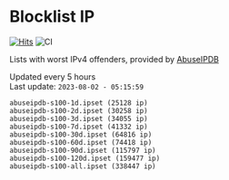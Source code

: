 # Blocklist IP

[![Hits](https://hits.seeyoufarm.com/api/count/incr/badge.svg?url=https%3A%2F%2Fgithub.com%2Fborestad%2Fblocklist-ip%2F&count_bg=%2379C83D&title_bg=%23555555&icon=&icon_color=%23E7E7E7&title=hits&edge_flat=false)](https://hits.seeyoufarm.com)  ![CI](https://img.shields.io/github/workflow/status/borestad/blocklist-ip/CI?style=flat-square)

Lists with worst IPv4 offenders, provided by [AbuseIPDB](https://www.abuseipdb.com/)

<!-- FOOTER-PLACEHOLDER -->
Updated every 5 hours<br>
Last update: `2023-08-02 - 05:15:59`
```
abuseipdb-s100-1d.ipset (25128 ip)
abuseipdb-s100-2d.ipset (30258 ip)
abuseipdb-s100-3d.ipset (34055 ip)
abuseipdb-s100-7d.ipset (41332 ip)
abuseipdb-s100-30d.ipset (64816 ip)
abuseipdb-s100-60d.ipset (74418 ip)
abuseipdb-s100-90d.ipset (115797 ip)
abuseipdb-s100-120d.ipset (159477 ip)
abuseipdb-s100-all.ipset (338447 ip)
```
